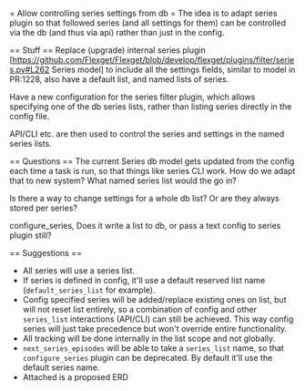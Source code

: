 = Allow controlling series settings from db =
The idea is to adapt series plugin so that followed series (and all settings for them) can be controlled via the db (and thus via api) rather than just in the config.

== Stuff ==
Replace (upgrade) internal series plugin [https://github.com/Flexget/Flexget/blob/develop/flexget/plugins/filter/series.py#L262 Series model] to include all the settings fields, similar to model in PR:1228, also have a default list, and named lists of series.

Have a new configuration for the series filter plugin, which allows specifying one of the db series lists, rather than listing series directly in the config file.

API/CLI etc. are then used to control the series and settings in the named series lists.

== Questions ==
The current Series db model gets updated from the config each time a task is run, so that things like series CLI work. How do we adapt that to new system? What named series list would the go in?

Is there a way to change settings for a whole db list? Or are they always stored per series?

configure_series, Does it write a list to db, or pass a text config to series plugin still?


== Suggestions ==
* All series will use a series list.
* If series is defined in config, it'll use a default reserved list name (`default_series_list` for example).
* Config specified series will be added/replace existing ones on list, but will not reset list entirely, so a combination of config and other `series_list` interactions (API/CLI) can still be achieved. This way config series will just take precedence but won't override entire functionality.
* All tracking will be done internally in the list scope and not globally.
* `next_series_episodes` will be able to take a `series_list` name, so that `configure_series` plugin can be deprecated. By default it'll use the default series name.
* Attached is a proposed ERD